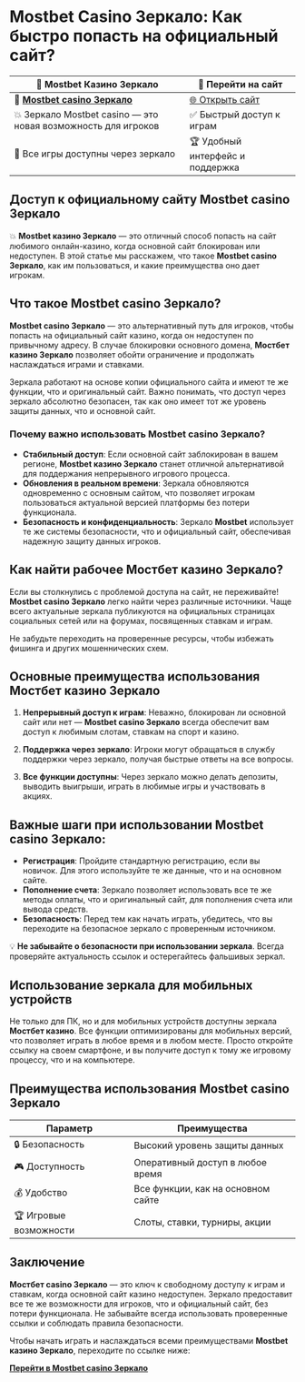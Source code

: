 # Mostbet Casino Зеркало: Как быстро попасть на официальный сайт?
| 📌 **Mostbet Казино Зеркало** | 🚀 Перейти на сайт |
|------------------------------|--------------------|
| 🔗 [**Mostbet casino Зеркало**](https://tinyurl.com/5n6bnf92) | [🌐 Открыть сайт](https://tinyurl.com/5n6bnf92) |
| 💥 Зеркало Mostbet casino — это новая возможность для игроков | ✅ Быстрый доступ к играм |
| 🎰 Все игры доступны через зеркало | 🏆 Удобный интерфейс и поддержка |

## Доступ к официальному сайту Mostbet casino Зеркало

💥 **Mostbet казино Зеркало** — это отличный способ попасть на сайт любимого онлайн-казино, когда основной сайт блокирован или недоступен. В этой статье мы расскажем, что такое **Mostbet casino Зеркало**, как им пользоваться, и какие преимущества оно дает игрокам.

## Что такое Mostbet casino Зеркало?

**Mostbet casino Зеркало** — это альтернативный путь для игроков, чтобы попасть на официальный сайт казино, когда он недоступен по привычному адресу. В случае блокировки основного домена, **Мостбет казино Зеркало** позволяет обойти ограничение и продолжать наслаждаться играми и ставками. 

Зеркала работают на основе копии официального сайта и имеют те же функции, что и оригинальный сайт. Важно понимать, что доступ через зеркало абсолютно безопасен, так как оно имеет тот же уровень защиты данных, что и основной сайт.

### Почему важно использовать **Mostbet casino Зеркало**?

- **Стабильный доступ**: Если основной сайт заблокирован в вашем регионе, **Mostbet казино Зеркало** станет отличной альтернативой для поддержания непрерывного игрового процесса. 
- **Обновления в реальном времени**: Зеркала обновляются одновременно с основным сайтом, что позволяет игрокам пользоваться актуальной версией платформы без потери функционала.
- **Безопасность и конфиденциальность**: Зеркало **Mostbet** использует те же системы безопасности, что и официальный сайт, обеспечивая надежную защиту данных игроков.

## Как найти рабочее **Мостбет казино Зеркало**?

Если вы столкнулись с проблемой доступа на сайт, не переживайте! **Mostbet casino Зеркало** легко найти через различные источники. Чаще всего актуальные зеркала публикуются на официальных страницах социальных сетей или на форумах, посвященных ставкам и играм.

Не забудьте переходить на проверенные ресурсы, чтобы избежать фишинга и других мошеннических схем.

## Основные преимущества использования **Мостбет казино Зеркало**

1. **Непрерывный доступ к играм**: Неважно, блокирован ли основной сайт или нет — **Mostbet casino Зеркало** всегда обеспечит вам доступ к любимым слотам, ставкам на спорт и казино.
   
2. **Поддержка через зеркало**: Игроки могут обращаться в службу поддержки через зеркало, получая быстрые ответы на все вопросы.
   
3. **Все функции доступны**: Через зеркало можно делать депозиты, выводить выигрыши, играть в любимые игры и участвовать в акциях.

## Важные шаги при использовании **Mostbet casino Зеркало**:

- **Регистрация**: Пройдите стандартную регистрацию, если вы новичок. Для этого используйте те же данные, что и на основном сайте.
- **Пополнение счета**: Зеркало позволяет использовать все те же методы оплаты, что и оригинальный сайт, для пополнения счета или вывода средств.
- **Безопасность**: Перед тем как начать играть, убедитесь, что вы переходите на безопасное зеркало с проверенным источником.

💡 **Не забывайте о безопасности при использовании зеркала**. Всегда проверяйте актуальность ссылок и остерегайтесь фальшивых зеркал.

## Использование зеркала для мобильных устройств

Не только для ПК, но и для мобильных устройств доступны зеркала **Мостбет казино**. Все функции оптимизированы для мобильных версий, что позволяет играть в любое время и в любом месте. Просто откройте ссылку на своем смартфоне, и вы получите доступ к тому же игровому процессу, что и на компьютере.

## Преимущества использования **Mostbet casino Зеркало**

| Параметр                        | Преимущества                    |
|----------------------------------|---------------------------------|
| 🔒 Безопасность                  | Высокий уровень защиты данных   |
| 🎮 Доступность                   | Оперативный доступ в любое время |
| 💰 Удобство                     | Все функции, как на основном сайте |
| 🏆 Игровые возможности           | Слоты, ставки, турниры, акции   |

## Заключение

**Мостбет casino Зеркало** — это ключ к свободному доступу к играм и ставкам, когда основной сайт казино недоступен. Зеркало предоставит все те же возможности для игроков, что и официальный сайт, без потери функционала. Не забывайте всегда использовать проверенные ссылки и соблюдать правила безопасности.

Чтобы начать играть и наслаждаться всеми преимуществами **Mostbet казино Зеркало**, переходите по ссылке ниже:  

[**Перейти в Mostbet casino Зеркало**](https://tinyurl.com/5n6bnf92)
